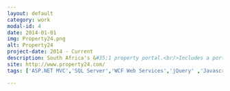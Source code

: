 ```yaml
---
layout: default
category: work
modal-id: 4
date: 2014-01-01
img: Property24.png
alt: Property24
project-date: 2014 - Current
description: South Africa's &#35;1 property portal.<br/>Includes a portal to display listings for end users, and a backend admin system for agents to manage listings. 
site: http://www.property24.com/
tags: ['ASP.NET MVC','SQL Server','WCF Web Services','jQuery' ,'Javascript','Bootstrap']

---
```

